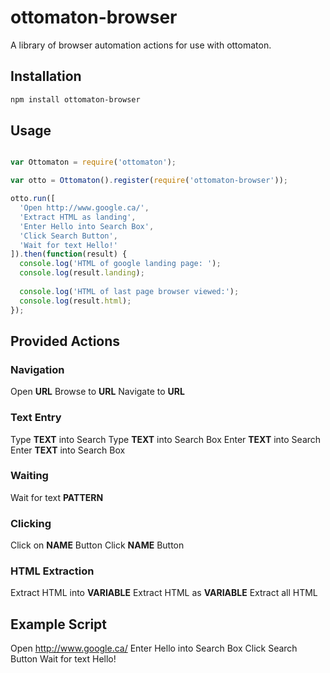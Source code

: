 # ottomaton-browser

A library of browser automation actions for use with ottomaton.

## Installation

```bash
npm install ottomaton-browser
```

## Usage

```js

var Ottomaton = require('ottomaton');

var otto = Ottomaton().register(require('ottomaton-browser'));

otto.run([
  'Open http://www.google.ca/',
  'Extract HTML as landing',
  'Enter Hello into Search Box',
  'Click Search Button',
  'Wait for text Hello!'
]).then(function(result) {
  console.log('HTML of google landing page: ');
  console.log(result.landing);
  
  console.log('HTML of last page browser viewed:');
  console.log(result.html);
});
```

## Provided Actions

### Navigation
Open **URL**
Browse to **URL**
Navigate to **URL**

### Text Entry
Type **TEXT** into Search
Type **TEXT** into Search Box
Enter **TEXT** into Search
Enter **TEXT** into Search Box

### Waiting
Wait for text **PATTERN**

### Clicking
Click on **NAME** Button
Click **NAME** Button

### HTML Extraction
Extract HTML into **VARIABLE**
Extract HTML as **VARIABLE**
Extract all HTML

## Example Script

Open http://www.google.ca/
Enter Hello into Search Box
Click Search Button
Wait for text Hello!
 



